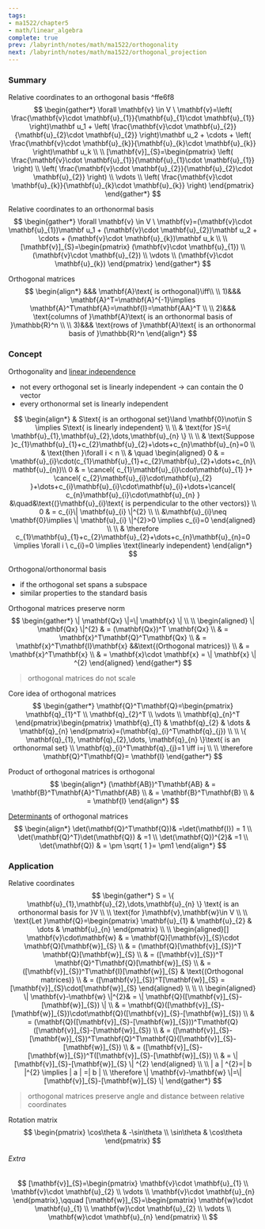 ```yaml
---
tags:
- ma1522/chapter5
- math/linear_algebra
complete: true
prev: /labyrinth/notes/math/ma1522/orthogonality
next: /labyrinth/notes/math/ma1522/orthogonal_projection
---
```


   

### Summary
Relative coordinates to an orthogonal basis ^ffe6f8
$$
\begin{gather*}
\forall \mathbf{v} \in V \ \mathbf{v}=\left( \frac{\mathbf{v}\cdot \mathbf{u}_{1}}{\mathbf{u}_{1}\cdot \mathbf{u}_{1}} \right)\mathbf u_1 + \left( \frac{\mathbf{v}\cdot \mathbf{u}_{2}}{\mathbf{u}_{2}\cdot \mathbf{u}_{2}} \right)\mathbf u_2 + \cdots + \left( \frac{\mathbf{v}\cdot \mathbf{u}_{k}}{\mathbf{u}_{k}\cdot \mathbf{u}_{k}} \right)\mathbf u_k \\
\\
[\mathbf{v}]_{S}=\begin{pmatrix}
\left( \frac{\mathbf{v}\cdot \mathbf{u}_{1}}{\mathbf{u}_{1}\cdot \mathbf{u}_{1}} \right) \\
\left( \frac{\mathbf{v}\cdot \mathbf{u}_{2}}{\mathbf{u}_{2}\cdot \mathbf{u}_{2}} \right) \\
\vdots \\
\left( \frac{\mathbf{v}\cdot \mathbf{u}_{k}}{\mathbf{u}_{k}\cdot \mathbf{u}_{k}} \right)
\end{pmatrix}
\end{gather*}
$$

Relative coordinates to an orthonormal basis
$$
\begin{gather*}
\forall \mathbf{v} \in V \ \mathbf{v}=(\mathbf{v}\cdot \mathbf{u}_{1})\mathbf u_1 + (\mathbf{v}\cdot \mathbf{u}_{2})\mathbf u_2 + \cdots + (\mathbf{v}\cdot \mathbf{u}_{k})\mathbf u_k \\
\\
[\mathbf{v}]_{S}=\begin{pmatrix}
(\mathbf{v}\cdot \mathbf{u}_{1}) \\
(\mathbf{v}\cdot \mathbf{u}_{2}) \\
\vdots \\
(\mathbf{v}\cdot \mathbf{u}_{k})
\end{pmatrix}
\end{gather*}
$$

Orthogonal matrices
$$
\begin{align*}
&&& \mathbf{A}\text{ is orthogonal}\iff\\
\\
1)&&& \mathbf{A}^T=\mathbf{A}^{-1}\implies \mathbf{A}^T\mathbf{A}=\mathbf{I}=\mathbf{AA}^T \\
\\
2)&&& \text{columns of }\mathbf{A}\text{ is an orthonormal basis of }\mathbb{R}^n \\
\\
3)&&& \text{rows of }\mathbf{A}\text{ is an orthonormal basis of }\mathbb{R}^n
\end{align*}
$$

### Concept
Orthogonality and [linear independence](/labyrinth/notes/math/ma1522/linear_independence)
- not every orthogonal set is linearly independent -> can contain the 0 vector
- every orthonormal set is linearly independent

$$
\begin{align*}
& S\text{ is an orthogonal set}\land \mathbf{0}\not\in S \implies S\text{ is linearly independent} \\
\\
& \text{for }S=\{ \mathbf{u}_{1},\mathbf{u}_{2},\dots,\mathbf{u}_{n} \} \\
\\
& \text{Suppose }c_{1}\mathbf{u}_{1}+c_{2}\mathbf{u}_{2}+\dots+c_{n}\mathbf{u}_{n}=0 \\
& \text{then }\forall i < n \\
& \quad \begin{aligned}
0 & = \mathbf{u}_{i}\cdot(c_{1}\mathbf{u}_{1}+c_{2}\mathbf{u}_{2}+\dots+c_{n}\mathbf{u}_{n})\\
0 & = \cancel{ c_{1}\mathbf{u}_{i}\cdot\mathbf{u}_{1} }+ \cancel{ c_{2}\mathbf{u}_{i}\cdot\mathbf{u}_{2} }+\dots+c_{i}\mathbf{u}_{i}\cdot\mathbf{u}_{i}+\dots+\cancel{ c_{n}\mathbf{u}_{i}\cdot\mathbf{u}_{n} } &\quad&\text{(}\mathbf{u}_{i}\text{ is perpendicular to the other vectors)} \\
0 & = c_{i}\| \mathbf{u}_{i} \|^{2} \\
\\
&\mathbf{u}_{i}\neq \mathbf{0}\implies \| \mathbf{u}_{i} \|^{2}>0 \implies c_{i}=0
\end{aligned} \\
\\
& \therefore c_{1}\mathbf{u}_{1}+c_{2}\mathbf{u}_{2}+\dots+c_{n}\mathbf{u}_{n}=0 \implies \forall i \ c_{i}=0 \implies \text{linearly independent}
\end{align*}
$$

Orthogonal/orthonormal basis
- if the orthogonal set spans a subspace
- similar properties to the standard basis

Orthogonal matrices preserve norm
$$
\begin{gather*}
\| \mathbf{Qx} \|=\| \mathbf{x} \| \\
\\
\begin{aligned}
\| \mathbf{Qx} \|^{2} & = (\mathbf{Qx})^T \mathbf{Qx} \\
& = \mathbf{x}^T\mathbf{Q}^T\mathbf{Qx} \\ 
& = \mathbf{x}^T\mathbf{I}\mathbf{x} &&\text{(Orthogonal matrices)} \\
& = \mathbf{x}^T\mathbf{x} \\
& = \mathbf{x}\cdot \mathbf{x} = \| \mathbf{x} \| ^{2}
\end{aligned}
\end{gather*}
$$
> orthogonal matrices do not scale

Core idea of orthogonal matrices
$$
\begin{gather*}
\mathbf{Q}^T\mathbf{Q}=\begin{pmatrix}
\mathbf{q}_{1}^T \\
\mathbf{q}_{2}^T \\
\vdots \\
\mathbf{q}_{n}^T
\end{pmatrix}\begin{pmatrix}
\mathbf{q}_{1} & \mathbf{q}_{2} & \dots & \mathbf{q}_{n}
\end{pmatrix}=(\mathbf{q}_{i}^T\mathbf{q}_{j}) \\
\\
\{ \mathbf{q}_{1}, \mathbf{q}_{2},\dots, \mathbf{q}_{n} \}\text{ is an orthonormal set} \\
\mathbf{q}_{i}^T\mathbf{q}_{j}=1 \iff i=j \\
\\
\therefore \mathbf{Q}^T\mathbf{Q}= \mathbf{I}
\end{gather*}
$$

Product of orthogonal matrices is orthogonal
$$
\begin{align*}
(\mathbf{AB})^T\mathbf{AB} & = \mathbf{B}^T\mathbf{A}^T\mathbf{AB} \\
& = \mathbf{B}^T\mathbf{B} \\
& = \mathbf{I}
\end{align*}
$$

[Determinants](/labyrinth/notes/math/ma1522/determinants) of orthogonal matrices
$$
\begin{align*}
\det(\mathbf{Q}^T\mathbf{Q})& =\det(\mathbf{I}) = 1 \\
\det(\mathbf{Q}^T)\det(\mathbf{Q}) & =1 \\
\det(\mathbf{Q})^{2}& =1 \\
\det(\mathbf{Q}) & = \pm \sqrt{ 1 }= \pm1
\end{align*}
$$

### Application
Relative coordinates
$$
\begin{gather*}
S = \{ \mathbf{u}_{1},\mathbf{u}_{2},\dots,\mathbf{u}_{n} \} \text{ is an orthonormal basis for }V \\
\\
\text{for }\mathbf{v},\mathbf{w}\in V \\
\\
\text{Let }\mathbf{Q}=\begin{pmatrix}
\mathbf{u}_{1} & \mathbf{u}_{2} & \dots & \mathbf{u}_{n} 
\end{pmatrix} \\
\\
\begin{aligned}[]
\mathbf{v}\cdot\mathbf{w} & = \mathbf{Q}[\mathbf{v}]_{S}\cdot \mathbf{Q}[\mathbf{w}]_{S} \\
& = (\mathbf{Q}[\mathbf{v}]_{S})^T \mathbf{Q}[\mathbf{w}]_{S} \\
& = ([\mathbf{v}]_{S})^T \mathbf{Q}^T\mathbf{Q}[\mathbf{w}]_{S} \\
& = ([\mathbf{v}]_{S})^T\mathbf{I}[\mathbf{w}]_{S} & \text{(Orthogonal matrices)} \\
& = ([\mathbf{v}]_{S})^T[\mathbf{w}]_{S} = [\mathbf{v}]_{S}\cdot[\mathbf{w}]_{S}
\end{aligned} \\
\\
\\
\begin{aligned}
\| \mathbf{v}-\mathbf{w} \|^{2}& = \| \mathbf{Q}([\mathbf{v}]_{S}-[\mathbf{w}]_{S}) \| \\
& = \mathbf{Q}([\mathbf{v}]_{S}-[\mathbf{w}]_{S})\cdot\mathbf{Q}([\mathbf{v}]_{S}-[\mathbf{w}]_{S}) \\
& = (\mathbf{Q}([\mathbf{v}]_{S}-[\mathbf{w}]_{S}))^T\mathbf{Q}([\mathbf{v}]_{S}-[\mathbf{w}]_{S}) \\
& = ([\mathbf{v}]_{S}-[\mathbf{w}]_{S})^T\mathbf{Q}^T\mathbf{Q}([\mathbf{v}]_{S}-[\mathbf{w}]_{S}) \\
& = ([\mathbf{v}]_{S}-[\mathbf{w}]_{S})^T([\mathbf{v}]_{S}-[\mathbf{w}]_{S}) \\
& = \| [\mathbf{v}]_{S}-[\mathbf{w}]_{S} \| ^{2}
\end{aligned} \\
\\
| a | ^{2}=| b |^{2} \implies | a | =| b | \\
\therefore \| \mathbf{v}-\mathbf{w} \|=\| [\mathbf{v}]_{S}-[\mathbf{w}]_{S} \|
\end{gather*}
$$
> orthogonal matrices preserve angle and distance between relative coordinates

Rotation matrix
$$
\begin{pmatrix}
\cos\theta & -\sin\theta \\
\sin\theta & \cos\theta
\end{pmatrix}
$$

###### Extra
$$
[\mathbf{v}]_{S}=\begin{pmatrix}
\mathbf{v}\cdot \mathbf{u}_{1} \\
\mathbf{v}\cdot \mathbf{u}_{2} \\
\vdots \\
\mathbf{v}\cdot \mathbf{u}_{n}
\end{pmatrix},\qquad [\mathbf{w}]_{S}=\begin{pmatrix}
\mathbf{w}\cdot \mathbf{u}_{1} \\
\mathbf{w}\cdot \mathbf{u}_{2} \\
\vdots \\
\mathbf{w}\cdot \mathbf{u}_{n}
\end{pmatrix} \\
$$